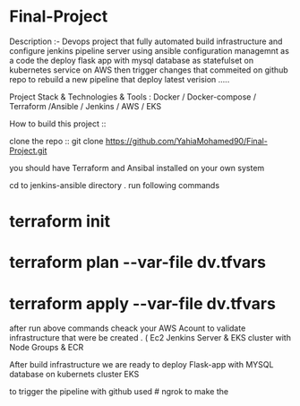 # Final-Project
Description :- Devops project that fully automated build infrastructure and configure jenkins pipeline server using ansible configuration managemnt as a code the deploy flask app with mysql database as statefulset on kubernetes service on AWS then trigger changes that commeited on github repo to rebuild a new pipeline that deploy latest verision .....

Project Stack & Technologies & Tools : Docker / Docker-compose / Terraform /Ansible / Jenkins / AWS / EKS 

How to build this project ::

clone the repo :: git clone https://github.com/YahiaMohamed90/Final-Project.git

 you should have Terraform and Ansibal installed on your own system 
 
 cd to jenkins-ansible directory . run following commands
 
 # terraform init
 # terraform plan --var-file dv.tfvars
 # terraform apply --var-file dv.tfvars
 
 after run above commands cheack your AWS Acount to validate infrastructure that were be created . ( Ec2 Jenkins Server & EKS cluster with Node Groups & ECR 

After build infrastructure we are ready to deploy Flask-app with MYSQL database on kubernets cluster EKS

to trigger the pipeline with github used # ngrok to make the 
